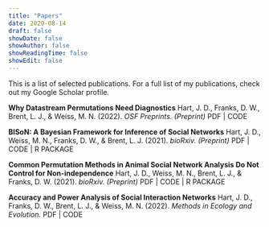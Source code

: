 ```yaml
---
title: "Papers"
date: 2020-08-14
draft: false
showDate: false
showAuthor: false
showReadingTime: false
showEdit: false
---
```


This is a list of selected publications. For a full list of my publications, check out my Google Scholar profile.

**Why Datastream Permutations Need Diagnostics**
Hart, J. D., Franks, D. W., Brent, L. J., & Weiss, M. N. (2022). *OSF Preprints. (Preprint)* 
PDF | CODE

**BISoN: A Bayesian Framework for Inference of Social Networks**
Hart, J. D., Weiss, M. N., Franks, D. W., & Brent, L. J. (2021). *bioRxiv. (Preprint)*
PDF | CODE | R PACKAGE

**Common Permutation Methods in Animal Social Network Analysis Do Not Control for Non-independence**
Hart, J. D., Weiss, M. N., Brent, L. J., & Franks, D. W. (2021). *bioRxiv. (Preprint)*
PDF | CODE | R PACKAGE

**Accuracy and Power Analysis of Social Interaction Networks**
Hart, J. D., Franks, D. W., Brent, L. J., & Weiss, M. N. (2022). *Methods in Ecology and Evolution.*
PDF | CODE
